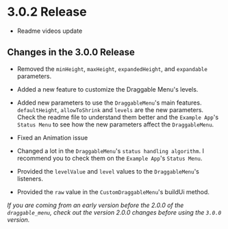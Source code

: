# 3.0.2 Release

- Readme videos update

## Changes in the 3.0.0 Release

- Removed the `minHeight`, `maxHeight`, `expandedHeight`, and `expandable` parameters.

- Added a new feature to customize the Draggable Menu's levels.

- Added new parameters to use the `DraggableMenu`'s main features. `defaultHeight`, `allowToShrink` and `levels` are the new parameters. Check the readme file to understand them better and the `Example App`'s `Status Menu` to see how the new parameters affect the `DraggableMenu`.

- Fixed an Animation issue

- Changed a lot in the `DraggableMenu`'s `status handling algorithm`. I recommend you to check them on the `Example App`'s `Status Menu`.

- Provided the `levelValue` and `level` values to the `DraggableMenu`'s listeners.

- Provided the `raw` value in the `CustomDraggableMenu`'s buildUi method.

*If you are coming from an early version before the 2.0.0 of the `draggable_menu`, check out the version 2.0.0 changes before using the `3.0.0` version.*
